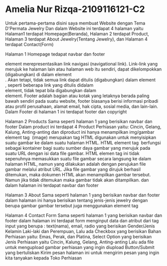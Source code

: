 # Amelia Nur Rizqa-2109116121-C2

Untuk pertama-pertama disini saya membuat Website dengan Tema D'Permata Jewelry
Dan dalam Website ini terdapat 4 halaman yaitu Halaman1 terdapat Homepage(Beranda), Halaman 2 terdapat Product, Halaman 3 terdapat About Jewelry(Tentang Jewelry), dan Halaman 4 terdapat Contact(Form)

Halaman 1 Homepage
tedapat navbar dan footer
<nav> element merepresentasikan link navigasi (navigational link). Link-link yang merujuk ke halaman lain atau halaman web itu sendiri, dapat dikelompokkan (digabungkan) di dalam element <nav>. Akan tetapi, tidak semua link dapat ditulis (digabungkan) dalam element <nav>, seperti beberapa link yang ditulis didalam <footer> element, tidak tepat bila digabungkan dalam <nav> element.
Footer adalah bagian atau kotak yang letaknya berada paling bawah sendiri pada suatu website, footer biasanya berisi informasi pribadi atau profil perusahaan, alamat email, hak cipta, sosial media, dan lain-lain. Dalam Footer di halaman 1 ini terdapat footer dan copyright

Halaman 2 Products
Sama seperti halaman 1 yang berisikan navbar dan footer
Dalam product ini terdapat 4 Product Perhiasan yaitu: Cincin, Gelang, Kalung, Anting-anting
dan diproduct ini hanya menampilkan img/gambar
 element tag <img> (image) merupakan tag HTML digunakan untuk menyisipkan suatu gambar ke dalam suatu halaman HTML. HTML element tag <img> berfungsi sebagai kontainer bagi suatu sumber daya gambar yang merujuk pada suatu URL dengan isi data file gambar. HTML elemen tag ini tidak sepenuhnya memasukkan suatu file gambar secara langsung ke dalam halaman HTML, namun yang dilakukan adalah dengan perujukan file gambar melalui atribut URL. Jika file gambar yang dirujuk berhasil ditemukan, maka dokumen HTML akan menampilkan gambar tersebut. Namun jika tidak ditemukan maka gambar tidak akan ditampilkan.
 dan dalam halaman ini terdapat navbar dan footer

 Halaman 3 About
 Sama seperti halaman 1 yang berisikan navbar dan footer
 dalam halaman ini hanya berisikan tentang jenis-jenis jewelry dengan berupa gambar
 gambar tersebut juga menggunakan element tag <img>

 Halaman 4 Contact Form
 Sama seperti halaman 1 yang berisikan navbar dan footer
 dalam halaman ini terdapat form menginput data dan atribut dari tag input yang berupa : text(nama), email, 
 radio yang berisikan Gender/Jenis Kelamin Laki-laki dan Perempuan, 
 Lalu ada Checkbox yang berisikan Bahan Perhiasan yaitu: Emas, Perak, dan Platina, 
 Select Option yang berisikan Jenis Perhiasan yaitu Cincin, Kalung, Gelang, Anting-anting
 Lalu ada file untuk mengupload gambar perhiasan yang ingin diupload
 Button/Submit yang bertuliskan Kirim pesan 
 halaman ini untuk mengirim pesan yang ingin kita tanyakan kepada Toko Perhiasan
